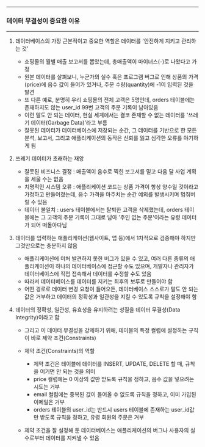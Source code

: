 -----
### 데이터 무결성이 중요한 이유
-----
1. 데이터베이스의 가장 근본적이고 중요한 역할은 데이터를 '안전하게 지키고 관리하는 것'
   - 쇼핑몰의 월별 매출 보고서를 뽑았는데, 총매출액이 마이너스(-)로 나왔다고 가정
   - 원본 데이터를 살펴보니, 누군가의 실수 혹은 프로그램 버그로 인해 상품의 가격(price)에 음수 값이 들어가 있거나, 주문 수량(quantity)에 -1이 입력된 것을 발견
   - 또 다른 예로, 분명히 우리 쇼핑몰의 전체 고객은 5명인데, orders 테이블에는 존재하지도 않는 user_id 99번 고객의 주문 기록이 남아있음
   - 이런 말도 안 되는 데이터, 현실 세계에서는 결코 존재할 수 없는 데이터를 '쓰레기 데이터(Garbage Data)'라고 부름
    + 잘못된 데이터가 데이터베이스에 저장되는 순간, 그 데이터를 기반으로 한 모든 분석, 보고서, 그리고 애플리케이션의 동작은 신뢰를 잃고 심각한 오류를 야기하게 됨

2. 쓰레기 데이터가 초래하는 재앙
   - 잘못된 비즈니스 결정 : 매출액이 음수로 찍힌 보고서를 믿고 다음 달 사업 계획을 세울 수는 없음
   - 치명적인 시스템 오류 : 애플리케이션 코드는 상품 가격이 항상 양수일 것이라고 가정하고 만들어졌는데, 음수 가격을 마주치는 순간 예외를 발생시키며 멈춰버릴 수 있음
   - 데이터 불일치 : users 테이블에서는 탈퇴한 고객을 삭제했는데, orders 테이블에는 그 고객의 주문 기록이 그대로 남아 '주인 없는 주문'이라는 유령 데이터가 되어 떠돌아다님

3. 데이터를 입력하는 애플리케이션(웹사이트, 앱 등)에서 1차적으로 검증해야 하지만 그것만으로는 충분하지 않음
   - 애플리케이션에 미처 발견하지 못한 버그가 있을 수 있고, 여러 다른 종류의 애플리케이션이 하나의 데이터베이스에 접근할 수도 있으며,  개발자나 관리자가 데이터베이스에 직접 접속해서 데이터를 수정할 수도 있음
   - 따라서 데이터베이스를 데이터를 지키는 최후의 보루로 만들어야 함
   - 어떤 경로로 데이터 변경 요청이 들어오든, 데이터베이스 스스로가 말도 안 되는 값은 거부하고 데이터의 정확성과 일관성을 지킬 수 있도록 규칙을 설정해야 함

4. 데이터의 정확성, 일관성, 유효성을 유지하려는 성질을 데이터 무결성(Data Integrity)이라고 함
   - 그리고 이 데이터 무결성을 강제하기 위해, 테이블의 특정 컬럼에 설정하는 규칙이 바로 제약 조건(Constraints)
   - 제약 조건(Constraints)의 역할
     + 제약 조건은 테이블에 데이터를 INSERT, UPDATE, DELETE 할 때, 규칙을 어기면 안 되는 것을 의미
     + price 컬럼에는 0 이상의 값만 받도록 규칙을 정하고, 음수 값을 넣으려는 시도는 거부
     + email 컬럼에는 중복된 값이 들어올 수 없도록 규칙을 정하고, 이미 가입된 이메일은 거부
     + orders 테이블의 user_id는 반드시 users 테이블에 존재하는 user_id값만 받도록 규칙을 정하고, 유령 회원의 주문은 거부

   - 제약 조건을 잘 설정해 둔 데이터베이스는 애플리케이션의 버그나 사용자의 실수로부터 데이터를 지켜낼 수 있음
